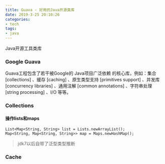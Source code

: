 ```yaml
---
title: Guava - 好用的Java开源类库
date: 2019-3-25 20:10:26
categories:
- tech
tags:
- java
---
```


Java开源工具类库

<!-- more -->


### Google Guava

Guava工程包含了若干被Google的 Java项目广泛依赖 的核心库，例如：集合 [collections] 、缓存 [caching] 、原生类型支持 [primitives support] 、并发库 [concurrency libraries] 、通用注解 [common annotations] 、字符串处理 [string processing] 、I/O 等等。

### Collections

#### 操作lists和maps
```
List<Map<String, String> list = Lists.newArrayList();
Map<String, Map<String, String>> map = Maps.newHashMap();

```
> jdk7以后自带了泛型类型推断
 

### Cache